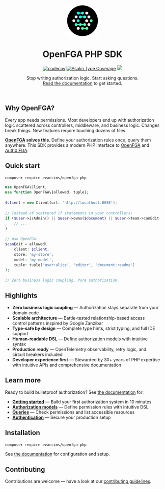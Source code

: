 <p align="center">
  <a href="https://tempestphp.com">
    <img src=".github/openfga.png" width="100" />
  </a>
</p>

<h1 align="center">OpenFGA PHP SDK</h1>

<p align="center">
  <a href="https://codecov.io/gh/evansims/openfga-php" target="_blank"><img src="https://codecov.io/gh/evansims/openfga-php/graph/badge.svg" alt="codecov" /></a>
  <a href="https://shepherd.dev/github/evansims/openfga-php" target="_blank"><img src="https://shepherd.dev/github/evansims/openfga-php/coverage.svg" alt="Psalm Type Coverage" /></a>
  <a href="https://www.bestpractices.dev/projects/10666"><img src="https://www.bestpractices.dev/projects/10666/badge"></a>
</p>

<p align="center">
  Stop writing authorization logic. Start asking questions.<br />
  <a href="docs/README.md">Read the documentation</a> to get started.
</p>

<br />

## Why OpenFGA?

Every app needs permissions. Most developers end up with authorization logic scattered across controllers, middleware, and business logic. Changes break things. New features require touching dozens of files.

**[OpenFGA](https://openfga.dev/) solves this.** Define your authorization rules once, query them anywhere. This SDK provides a modern PHP interface to [OpenFGA](https://openfga.dev/) and [Auth0 FGA](https://auth0.com/fine-grained-authorization).

## Quick start

```bash
composer require evansims/openfga-php
```

```php
use OpenFGA\Client;
use function OpenFGA\{allowed, tuple};

$client = new Client(url: 'http://localhost:8080');

// Instead of scattered if statements in your controllers:
if ($user->isAdmin() || $user->owns($document) || $user->team->canEdit($document)) {
    // ...
}

// Ask OpenFGA:
$canEdit = allowed(
    client: $client,
    store: 'my-store',
    model: 'my-model',
    tuple: tuple('user:alice', 'editor', 'document:readme')
);

// Zero business logic coupling. Pure authorization.
```

## Highlights

- **Zero business logic coupling** — Authorization stays separate from your domain code
- **Scalable architecture** — Battle-tested relationship-based access control patterns inspired by Google Zanzibar
- **Type-safe by design** — Complete type hints, strict typing, and full IDE support
- **Human-readable DSL** — Define authorization models with intuitive syntax
- **Production ready** — OpenTelemetry observability, retry logic, and circuit breakers included
- **Developer experience first** — Stewarded by 30+ years of PHP expertise with intuitive APIs and comprehensive documentation

## Learn more

Ready to build bulletproof authorization? See [the documentation](docs/README.md) for:

- **[Getting started](docs/Introduction.md)** — Build your first authorization system in 10 minutes
- **[Authorization models](docs/Models.md)** — Define permission rules with intuitive DSL
- **[Queries](docs/Queries.md)** — Check permissions and list accessible resources
- **[Authentication](docs/Authentication.md)** — Secure your production setup

## Installation

```bash
composer require evansims/openfga-php
```

See [the documentation](docs/README.md) for configuration and setup.

## Contributing

Contributions are welcome — have a look at our [contributing guidelines](.github/CONTRIBUTING.md).
